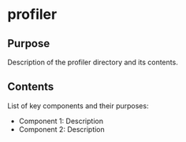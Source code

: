 # profiler

## Purpose
Description of the profiler directory and its contents.

## Contents
List of key components and their purposes:
- Component 1: Description
- Component 2: Description
